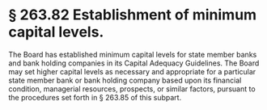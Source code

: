 # § 263.82   Establishment of minimum capital levels.

The Board has established minimum capital levels for state member banks and bank holding companies in its Capital Adequacy Guidelines. The Board may set higher capital levels as necessary and appropriate for a particular state member bank or bank holding company based upon its financial condition, managerial resources, prospects, or similar factors, pursuant to the procedures set forth in § 263.85 of this subpart.




